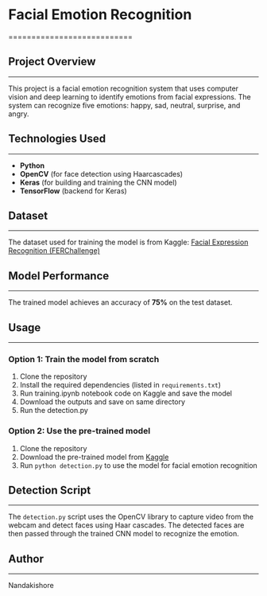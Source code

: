# Facial Emotion Recognition
===========================

## Project Overview
-------------------

This project is a facial emotion recognition system that uses computer vision and deep learning to identify emotions from facial expressions. The system can recognize five emotions: happy, sad, neutral, surprise, and angry.

## Technologies Used
--------------------

* **Python**
* **OpenCV** (for face detection using Haarcascades)
* **Keras** (for building and training the CNN model)
* **TensorFlow** (backend for Keras)

## Dataset
----------

The dataset used for training the model is from Kaggle: [Facial Expression Recognition (FERChallenge)](https://www.kaggle.com/datasets/ashishpatel26/facial-expression-recognitionferchallenge)

## Model Performance
-------------------

The trained model achieves an accuracy of **75%** on the test dataset.

## Usage
-----

### Option 1: Train the model from scratch

1. Clone the repository
2. Install the required dependencies (listed in `requirements.txt`)
3. Run training.ipynb notebook code on Kaggle and save the model
4. Download the outputs and save on same directory
5. Run the detection.py

### Option 2: Use the pre-trained model

1. Clone the repository
2. Download the pre-trained model from [Kaggle](https://www.kaggle.com/code/nandakishore230/facial-emotion-recognition/output)
3. Run `python detection.py` to use the model for facial emotion recognition

## Detection Script
-------------------

The `detection.py` script uses the OpenCV library to capture video from the webcam and detect faces using Haar cascades. The detected faces are then passed through the trained CNN model to recognize the emotion.


## Author
-------

Nandakishore
